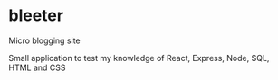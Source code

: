 # bleeter
 Micro blogging site

Small application to test my knowledge of React, Express, Node, SQL, HTML and CSS
